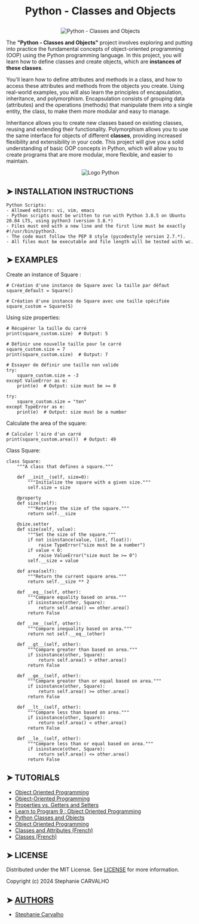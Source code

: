 # <p align="center">Python - Classes and Objects</p>

<p align="center">
<img src=""  alt="Python - Classes and Objects"/> </p>

<p>

The **"Python - Classes and Objects"** project involves exploring and putting into practice the fundamental concepts of
 object-oriented programming (OOP) using the Python programming language. In this project, you will learn how to define classes and create objects,
 which are **instances of these classes**.

 You'll learn how to define attributes and methods in a class, and how to access these attributes and methods from the objects you create.
 Using real-world examples, you will also learn the principles of encapsulation, inheritance, and polymorphism.
 Encapsulation consists of grouping data (attributes) and the operations (methods) that manipulate them into a single entity, the class, to make them more modular and easy to manage.

 Inheritance allows you to create new classes based on existing classes, reusing and extending their functionality. Polymorphism allows you to use the same interface for objects of different **classes**, providing increased flexibility and extensibility in your code. This project will give you a solid understanding of basic OOP concepts in Python, which will allow you to create programs that are more modular, more flexible, and easier to maintain.

</p>

<p align="center">
<img src="https://cdn-images.threadless.com/threadless-media/artist_shops/shops/realpython/profile/logo-1613591159-afae41b42c1708f4675432b0af9e0f8e.png?v=3&d=eyJvcHMiOiBbWyJyZXNpemUiLCBbMzUwXSwge31dXSwgImZvcmNlIjogZmFsc2UsICJvbmx5X21ldGEiOiBmYWxzZX0=" alt="Logo Python"/>
</p>

## ➤ INSTALLATION INSTRUCTIONS

```
Python Scripts:
- Allowed editors: vi, vim, emacs
- Python scripts must be written to run with Python 3.8.5 on Ubuntu 20.04 LTS, using python3 (version 3.8.*)
- Files must end with a new line and the first line must be exactly #!/usr/bin/python3.
- The code must follow the PEP 8 style (pycodestyle version 2.7.*).
- All files must be executable and file length will be tested with wc.

```

## ➤ EXAMPLES
Create an instance of Square :
```
# Création d'une instance de Square avec la taille par défaut
square_default = Square()

# Création d'une instance de Square avec une taille spécifiée
square_custom = Square(5)

```
Using size properties:
```
# Récupérer la taille du carré
print(square_custom.size)  # Output: 5

# Définir une nouvelle taille pour le carré
square_custom.size = 7
print(square_custom.size)  # Output: 7

# Essayer de définir une taille non valide
try:
    square_custom.size = -3
except ValueError as e:
    print(e)  # Output: size must be >= 0

try:
    square_custom.size = "ten"
except TypeError as e:
    print(e)  # Output: size must be a number
```
Calculate the area of the square:
```
# Calculer l'aire d'un carré
print(square_custom.area())  # Output: 49

```
Class Square:
```
class Square:
    """A class that defines a square."""

    def __init__(self, size=0):
        """Initialize the square with a given size."""
        self.size = size

    @property
    def size(self):
        """Retrieve the size of the square."""
        return self.__size

    @size.setter
    def size(self, value):
        """Set the size of the square."""
        if not isinstance(value, (int, float)):
            raise TypeError("size must be a number")
        if value < 0:
            raise ValueError("size must be >= 0")
        self.__size = value

    def area(self):
        """Return the current square area."""
        return self.__size ** 2

    def __eq__(self, other):
        """Compare equality based on area."""
        if isinstance(other, Square):
            return self.area() == other.area()
        return False

    def __ne__(self, other):
        """Compare inequality based on area."""
        return not self.__eq__(other)

    def __gt__(self, other):
        """Compare greater than based on area."""
        if isinstance(other, Square):
            return self.area() > other.area()
        return False

    def __ge__(self, other):
        """Compare greater than or equal based on area."""
        if isinstance(other, Square):
            return self.area() >= other.area()
        return False

    def __lt__(self, other):
        """Compare less than based on area."""
        if isinstance(other, Square):
            return self.area() < other.area()
        return False

    def __le__(self, other):
        """Compare less than or equal based on area."""
        if isinstance(other, Square):
            return self.area() <= other.area()
        return False

```

## ➤ TUTORIALS

- [Object Oriented Programming](https://python.swaroopch.com/oop.html)
- [Object-Oriented Programming](https://python-course.eu/oop/object-oriented-programming.php)
- [Properties vs. Getters and Setters](https://python-course.eu/oop/properties-vs-getters-and-setters.php)
- [Learn to Program 9 : Object Oriented Programming](https://www.youtube.com/watch?v=1AGyBuVCTeE&ab_channel=DerekBanas)
- [Python Classes and Objects](https://www.youtube.com/watch?v=apACNr7DC_s&ab_channel=Socratica)
- [Object Oriented Programming](https://www.youtube.com/watch?v=-DP1i2ZU9gk&ab_channel=MITOpenCourseWare)
- [Classes and Attributes (French)](https://www.youtube.com/watch?v=91dPooHyNIo&ab_channel=FormationVid%C3%A9o)
- [Classes (French)](https://www.youtube.com/watch?v=KwglfT76iv8&ab_channel=SimpleTech)

## ➤ LICENSE

Distributed under the MIT License. See [LICENSE](https://github.com/Stefani-web/holbertonschool-higher_level_programming/blob/main/python-classes/LICENSE) for more information.

Copyright (c) 2024 Stephanie CARVALHO

## ➤ [AUTHORS](https://github.com/Stefani-web/holbertonschool-higher_level_programming/blob/main/python-classes/AUTHORS)

* [Stephanie Carvalho](https://github.com/Stefani-web)
